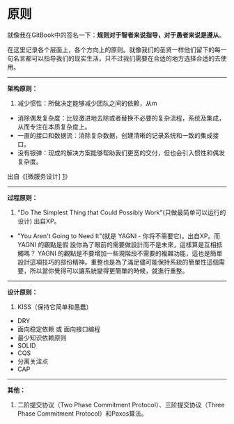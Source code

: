 # 原则

就像我在GitBook中的签名一下：**规则对于智者来说指导，对于愚者来说是遵从**。

在这里记录各个层面上，各个方向上的原则。就像我们的圣贤一样他们留下的每一句名言都可以指导我们的现实生活，只不过我们需要在合适的地方选择合适的去使用。

---------------------------------------------

**架构原则：**

1. 减少惯性：所做决定能够减少团队之间的依赖，从m
- 消除偶发复杂度：比较激进地去除或者替换不必要的复杂流程，系统及集成，从而专注在本质复杂度上。
- 一直的接口和数据流：消除复杂数据，创建清晰的记录系统和一致的集成接口。
- 没有银弹：现成的解决方案能够帮助我们更宽的交付，但也会引入惯性和偶发复杂度。

出自《[微服务设计] [1]》

---------------------------------------------

**过程原则：**

1. "Do The Simplest Thing that Could Possibly Work"(只做最简单可以运行的设计) 出自XP。
- "You Aren't Going to Need It"(就是 YAGNI - 你将不需要它)。出自XP。而 YAGNI 的觀點是假設你為了眼前的需要做設計而不是未來，這樣算是互相抵觸嗎？
YAGNI 的觀點是不要增加一些現階段不需要的複雜功能，這也是簡單設計這項技巧的部份精神。重整也是為了滿足儘可能保持系統的簡單性這個需要，所以當你覺得可以讓系統變得更簡單的時候，就進行重整。

--------------------------------------------

**设计原则：**

1. KISS（保持它简单和愚蠢）
- DRY
- 面向稳定依赖 或 面向接口编程
- 最少知识依赖原则
- SOLID
- CQS
- 分离关注点
- CAP

--------------------------------------------

**其他：**

1. 二阶提交协议（Two Phase Commitment Protocol）、三阶提交协议（Three Phase Commitment Protocol）和Paxos算法。

[1]: http://www.ituring.com.cn/book/1573 "微服务设计"
